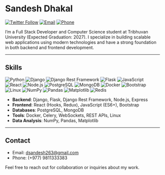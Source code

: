# Sandesh Dhakal

[![Twitter Follow](https://img.shields.io/twitter/follow/sandesh1011?style=social)](https://x.com/Sandesh_2027) 
[![Email](https://img.shields.io/badge/Email-dsandesh263@gmail.com-blue)](mailto:dsandesh263@gmail.com) 
[![Phone](https://img.shields.io/badge/Phone-+977%209811333383-green)](tel:+9779811333383)

I’m a Full Stack Developer and Computer Science student at Tribhuvan University (Expected Graduation: 2027). I specialize in building scalable web applications using modern technologies and have a strong foundation in both backend and frontend development.

---

## Skills

![Python](https://img.shields.io/badge/-Python-3776AB?style=flat-square&logo=python&logoColor=white) 
![Django](https://img.shields.io/badge/-Django-092E20?style=flat-square&logo=django&logoColor=white) 
![Django Rest Framework](https://img.shields.io/badge/-Django%20Rest%20Framework-092E20?style=flat-square&logo=django&logoColor=white) 
![Flask](https://img.shields.io/badge/-Flask-000000?style=flat-square&logo=flask&logoColor=white) 
![JavaScript](https://img.shields.io/badge/-JavaScript-F7DF1E?style=flat-square&logo=javascript&logoColor=black) 
![React](https://img.shields.io/badge/-React-61DAFB?style=flat-square&logo=react&logoColor=black) 
![Node.js](https://img.shields.io/badge/-Node.js-339933?style=flat-square&logo=node.js&logoColor=white) 
![PostgreSQL](https://img.shields.io/badge/-PostgreSQL-4169E1?style=flat-square&logo=postgresql&logoColor=white) 
![MongoDB](https://img.shields.io/badge/-MongoDB-47A248?style=flat-square&logo=mongodb&logoColor=white) 
![Docker](https://img.shields.io/badge/-Docker-2496ED?style=flat-square&logo=docker&logoColor=white) 
![Bootstrap](https://img.shields.io/badge/-Bootstrap-7952B3?style=flat-square&logo=bootstrap&logoColor=white)
![Linux](https://img.shields.io/badge/-Linux-FCC624?style=flat-square&logo=linux&logoColor=black)
![NumPy](https://img.shields.io/badge/-NumPy-013243?style=flat-square&logo=numpy&logoColor=white)
![Pandas](https://img.shields.io/badge/-Pandas-150458?style=flat-square&logo=pandas&logoColor=white)
![Matplotlib](https://img.shields.io/badge/-Matplotlib-11557C?style=flat-square&logo=python&logoColor=white)
![Redis](https://img.shields.io/badge/-Redis-11557C?style=flat-square&logo=redis&logoColor=red)

- **Backend**: Django, Flask, Django Rest Framework, Node.js, Express
- **Frontend**: React (Hooks, Redux), JavaScript (ES6+), Bootstrap
- **Databases**: PostgreSQL, MongoDB
- **Tools**: Docker, Celery, WebSockets, REST APIs, Linux
- **Data Analysis**: NumPy, Pandas, Matplotlib

---

## Contact
- Email: [dsandesh263@gmail.com](mailto:dsandesh263@gmail.com)    
- Phone: (+977) 9811333383  

Feel free to reach out for collaboration or inquiries about my work.
